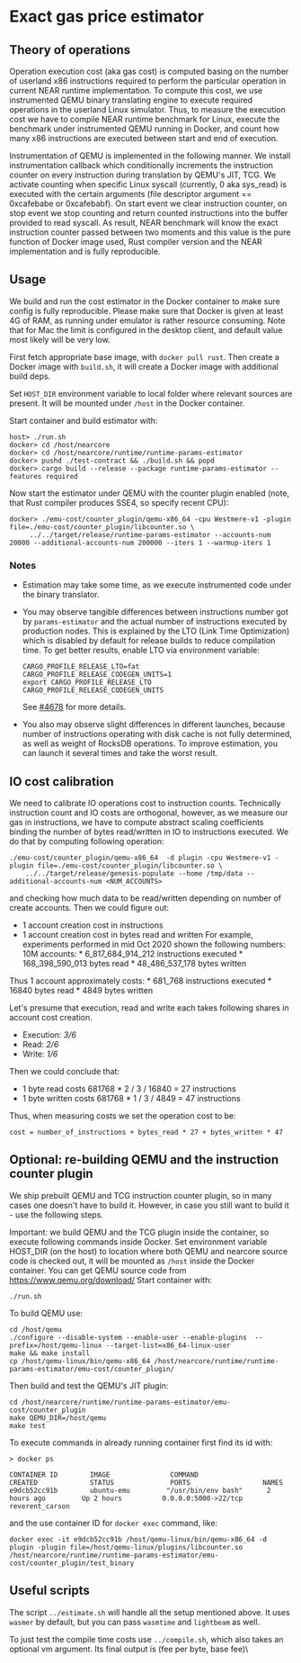 # Exact gas price estimator

## Theory of operations

 Operation execution cost (aka gas cost) is computed basing on the number of userland x86 instructions required to perform the
particular operation in current NEAR runtime implementation. To compute this cost, we use instrumented QEMU binary
translating engine to execute required operations in the userland Linux simulator.
Thus, to measure the execution cost we have to compile NEAR runtime benchmark for Linux, execute the benchmark under
instrumented QEMU running in Docker, and count how many x86 instructions are executed between start and end of execution.

 Instrumentation of QEMU is implemented in the following manner. We install instrumentation callback which conditionally increments
the instruction counter on every instruction during translation by QEMU's JIT, TCG. We activate counting when specific Linux syscall
(currently, 0 aka sys_read) is executed with the certain arguments (file descriptor argument == 0xcafebabe or 0xcafebabf).
On start event we clear instruction counter, on stop event we stop counting and return counted instructions into the buffer provided
to read syscall. As result, NEAR benchmark will know the exact instruction counter passed between two moments and this value
is the pure function of Docker image used, Rust compiler version and the NEAR implementation and is fully reproducible.

## Usage

We build and run the cost estimator in the Docker container to make sure config is fully reproducible.
Please make sure that Docker is given at least 4G of RAM, as running under emulator is rather resource consuming.
Note that for Mac the limit is configured in the desktop client, and default value most likely will be very low.

First fetch appropriate base image, with `docker pull rust`.
Then create a Docker image with `build.sh`, it will create a Docker image with additional build deps.

Set `HOST_DIR` environment variable to local folder where relevant sources are present.
It will be mounted under `/host` in the Docker container.

Start container and build estimator with:

    host> ./run.sh
    docker> cd /host/nearcore
    docker> cd /host/nearcore/runtime/runtime-params-estimator
    docker> pushd ./test-contract && ./build.sh && popd
    docker> cargo build --release --package runtime-params-estimator --features required

Now start the estimator under QEMU with the counter plugin enabled (note, that Rust compiler produces SSE4, so specify recent CPU):

    docker> ./emu-cost/counter_plugin/qemu-x86_64 -cpu Westmere-v1 -plugin file=./emu-cost/counter_plugin/libcounter.so \
         ../../target/release/runtime-params-estimator --accounts-num 20000 --additional-accounts-num 200000 --iters 1 --warmup-iters 1

### Notes

* Estimation may take some time, as we execute instrumented code under the binary translator.

* You may observe tangible differences between instructions number got by `params-estimator` and the actual number of instructions executed by production nodes.
  This is explained by the LTO (Link Time Optimization) which is disabled by default for release builds to reduce compilation time.
  To get better results, enable LTO via environment variable:

      CARGO_PROFILE_RELEASE_LTO=fat
      CARGO_PROFILE_RELEASE_CODEGEN_UNITS=1
      export CARGO_PROFILE_RELEASE_LTO CARGO_PROFILE_RELEASE_CODEGEN_UNITS

  See [#4678](https://github.com/near/nearcore/issues/4678) for more details.

* You also may observe slight differences in different launches, because number of instructions operating with disk cache is not fully determined, as well as weight of RocksDB operations.
  To improve estimation, you can launch it several times and take the worst result.

## IO cost calibration

We need to calibrate IO operations cost to instruction counts. Technically instruction count and IO costs are orthogonal,
however, as we measure our gas in instructions, we have to compute abstract scaling coefficients binding
the number of bytes read/written in IO to instructions executed.
We do that by computing following operation:

    ./emu-cost/counter_plugin/qemu-x86_64  -d plugin -cpu Westmere-v1 -plugin file=./emu-cost/counter_plugin/libcounter.so \
        ../../target/release/genesis-populate --home /tmp/data --additional-accounts-num <NUM_ACCOUNTS>

and checking how much data to be read/written depending on number of create accounts.
Then we could figure out:
   * 1 account creation cost in instructions
   * 1 account creation cost in bytes read and written
For example, experiments performed in mid Oct 2020 shown the following numbers:
10M accounts:
    * 6_817_684_914_212 instructions executed
    * 168_398_590_013 bytes read
    * 48_486_537_178 bytes written

Thus 1 account approximately costs:
    * 681_768 instructions executed
    * 16840 bytes read
    * 4849 bytes written

Let's presume that execution, read and write each takes following shares in account cost creation.
   * Execution: *3/6*
   * Read: *2/6*
   * Write: *1/6*

Then we could conclude that:
   * 1 byte read costs 681768 * 2 / 3 / 16840 = 27 instructions
   * 1 byte written costs 681768 * 1 / 3 / 4849 = 47 instructions

Thus, when measuring costs we set the operation cost to be:

    cost = number_of_instructions + bytes_read * 27 + bytes_written * 47

## Optional: re-building QEMU and the instruction counter plugin

We ship prebuilt QEMU and TCG instruction counter plugin, so in many cases one doesn't have to build it.
However, in case you still want to build it - use the following steps.

Important: we build QEMU and the TCG plugin inside the container, so execute following commands inside Docker.
Set environment variable HOST_DIR (on the host) to location where both QEMU and nearcore source code is checked
out, it will be mounted as `/host` inside the Docker container. You can get QEMU source code from
https://www.qemu.org/download/
Start container with:

    ./run.sh

To build QEMU use:

    cd /host/qemu
    ./configure --disable-system --enable-user --enable-plugins  --prefix=/host/qemu-linux --target-list=x86_64-linux-user
    make && make install
    cp /host/qemu-linux/bin/qemu-x86_64 /host/nearcore/runtime/runtime-params-estimator/emu-cost/counter_plugin/

Then build and test the QEMU's JIT plugin:

    cd /host/nearcore/runtime/runtime-params-estimator/emu-cost/counter_plugin
    make QEMU_DIR=/host/qemu
    make test

To execute commands in already running container first find its id with:

    > docker ps

    CONTAINER ID        IMAGE               COMMAND                  CREATED             STATUS              PORTS                  NAMES
    e9dcb52cc91b        ubuntu-emu         "/usr/bin/env bash"   	2 hours ago         Up 2 hours          0.0.0.0:5000->22/tcp   reverent_carson

and the use container ID for `docker exec` command, like:

    docker exec -it e9dcb52cc91b /host/qemu-linux/bin/qemu-x86_64 -d plugin -plugin file=/host/qemu-linux/plugins/libcounter.so /host/nearcore/runtime/runtime-params-estimator/emu-cost/counter_plugin/test_binary

## Useful scripts

The script `../estimate.sh` will handle all the setup mentioned above. It uses `wasmer` by default, but you can pass `wasmtime` and `lightbeam` as well.

To just test the compile time costs use `../compile.sh`, which also takes an optional vm argument.  Its final output is (fee per byte, base fee)\
